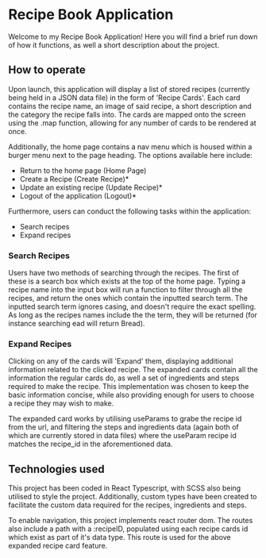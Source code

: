 # Recipe Book Application

Welcome to my Recipe Book Application! Here you will find a brief run down of how it functions, as well a short description about the project.

## How to operate

Upon launch, this application will display a list of stored recipes (currently being held in a JSON data file) in the form of 'Recipe Cards'. Each card contains the recipe name, an image of said recipe, a short description and the category the recipe falls into. The cards are mapped onto the screen using the .map function, allowing for any number of cards to be rendered at once. 

Additionally, the home page contains a nav menu which is housed within a burger menu next to the page heading. The options available here include:

- Return to the home page (Home Page)
- Create a Recipe (Create Recipe)*
- Update an existing recipe (Update Recipe)*
- Logout of the application (Logout)*

Furthermore, users can conduct the following tasks within the application:

- Search recipes
- Expand recipes

### Search Recipes

Users have two methods of searching through the recipes. The first of these is a search box which exists at the top of the home page. Typing a recipe name into the input box will run a function to filter through all the recipes, and return the ones which contain the inputted search term. The inputted search term ignores casing, and doesn't require the exact spelling. As long as the recipes names include the the term, they will be returned (for instance searching ead will return Bread).

### Expand Recipes

Clicking on any of the cards will 'Expand' them, displaying additional information related to the clicked recipe. The expanded cards contain all the information the regular cards do, as well a set of ingredients and steps required to make the recipe. This implementation was chosen to keep the basic information concise, while also providing enough for users to choose a recipe they may wish to make. 

The expanded card works by utilising useParams to grabe the recipe id from the url, and filtering the steps and ingredients data (again both of which are currently stored in data files) where the useParam recipe id matches the recipe_id in the aforementioned data. 

## Technologies used

This project has been coded in React Typescript, with SCSS also being utilised to style the project. Additionally, custom types have been created to facilitate the custom data required for the recipes, ingredients and steps. 

To enable navigation, this project implements react router dom. The routes also include a path with a :recipeID, populated using each recipe cards id which exist as part of it's data type. This route is used for the above expanded recipe card feature. 
